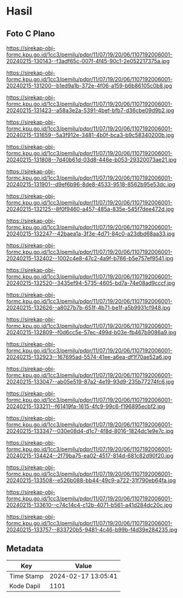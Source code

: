 # Hasil

## Foto C Plano

https://sirekap-obj-formc.kpu.go.id/1cc3/pemilu/pdpr/11/07/19/20/06/1107192006001-20240215-130143--f3adf65c-007f-4f45-90c1-2e052217375a.jpg

https://sirekap-obj-formc.kpu.go.id/1cc3/pemilu/pdpr/11/07/19/20/06/1107192006001-20240215-131200--b1ed9a1b-372e-4f06-a159-b6b86105c0b8.jpg

https://sirekap-obj-formc.kpu.go.id/1cc3/pemilu/pdpr/11/07/19/20/06/1107192006001-20240215-131423--a58a3e2a-5391-4bef-bfb7-d36cbe09d9b2.jpg

https://sirekap-obj-formc.kpu.go.id/1cc3/pemilu/pdpr/11/07/19/20/06/1107192006001-20240215-131659--5a3f912e-3481-4b0f-bca3-b9c58340200b.jpg

https://sirekap-obj-formc.kpu.go.id/1cc3/pemilu/pdpr/11/07/19/20/06/1107192006001-20240215-131808--7d40b61d-03d8-446e-b053-29320073ae21.jpg

https://sirekap-obj-formc.kpu.go.id/1cc3/pemilu/pdpr/11/07/19/20/06/1107192006001-20240215-131901--d9ef6b96-8de8-4533-9518-8562b95e53dc.jpg

https://sirekap-obj-formc.kpu.go.id/1cc3/pemilu/pdpr/11/07/19/20/06/1107192006001-20240215-132125--8f0f9460-a457-485a-835e-545f7dee472d.jpg

https://sirekap-obj-formc.kpu.go.id/1cc3/pemilu/pdpr/11/07/19/20/06/1107192006001-20240215-132247--42baea1a-3f3e-4d71-84c0-a23dbd68aa33.jpg

https://sirekap-obj-formc.kpu.go.id/1cc3/pemilu/pdpr/11/07/19/20/06/1107192006001-20240215-132402--1002c4e8-47c2-4a9f-b766-b5e757ef9541.jpg

https://sirekap-obj-formc.kpu.go.id/1cc3/pemilu/pdpr/11/07/19/20/06/1107192006001-20240215-132520--3435ef94-5735-4605-bd7a-74e08ad9cccf.jpg

https://sirekap-obj-formc.kpu.go.id/1cc3/pemilu/pdpr/11/07/19/20/06/1107192006001-20240215-132626--a8027b7b-651f-4b71-be1f-a5b9931cf948.jpg

https://sirekap-obj-formc.kpu.go.id/1cc3/pemilu/pdpr/11/07/19/20/06/1107192006001-20240215-132809--f0d6cc5e-57ec-499d-b03e-fb467b9086a9.jpg

https://sirekap-obj-formc.kpu.go.id/1cc3/pemilu/pdpr/11/07/19/20/06/1107192006001-20240215-132923--167695ad-5574-41ee-a6ea-df1f70ae52a6.jpg

https://sirekap-obj-formc.kpu.go.id/1cc3/pemilu/pdpr/11/07/19/20/06/1107192006001-20240215-133047--ab05e519-87a2-4e19-93d9-235b77274fc6.jpg

https://sirekap-obj-formc.kpu.go.id/1cc3/pemilu/pdpr/11/07/19/20/06/1107192006001-20240215-133211--f61419fa-1615-4fc9-99c6-f196895ecbf2.jpg

https://sirekap-obj-formc.kpu.go.id/1cc3/pemilu/pdpr/11/07/19/20/06/1107192006001-20240215-133347--030e08d4-d1c7-4f8d-8016-1824dc1e9e7c.jpg

https://sirekap-obj-formc.kpu.go.id/1cc3/pemilu/pdpr/11/07/19/20/06/1107192006001-20240215-134424--2f79ba75-ea02-4517-814d-681c82d90f20.jpg

https://sirekap-obj-formc.kpu.go.id/1cc3/pemilu/pdpr/11/07/19/20/06/1107192006001-20240215-133508--e526b088-bb44-49c9-a722-31f790eb64fa.jpg

https://sirekap-obj-formc.kpu.go.id/1cc3/pemilu/pdpr/11/07/19/20/06/1107192006001-20240215-133610--c74c14c4-c12b-4071-b561-a41d284dc20c.jpg

https://sirekap-obj-formc.kpu.go.id/1cc3/pemilu/pdpr/11/07/19/20/06/1107192006001-20240215-133757--833720b5-9481-4c46-b99b-f4d39e284235.jpg


## Metadata

| Key        | Value               |
| ---------- | ------------------- |
| Time Stamp | 2024-02-17 13:05:41 |
| Kode Dapil | 1101                |



